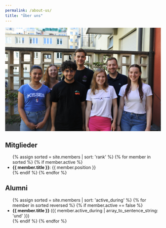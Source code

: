```yaml
---
permalink: /about-us/
title: "Über uns"
---
```


![Die Fachschaft](/assets/images/die-fachschaft.jpeg)


## Mitglieder
<ul>
{% assign sorted = site.members | sort: 'rank' %}
{% for member in sorted %}
  {% if member.active %}
    <li>
      <b>{{ member.title }}</b>: {{ member.position }}</li>
  {% endif %}
{% endfor %}
</ul>

## Alumni
<ul>
{% assign sorted = site.members | sort: 'active_during' %}
{% for member in sorted reversed %}
  {% if member.active == false %}
    <li><b>{{ member.title }}</b> ({{ member.active_during | array_to_sentence_string: 'und' }})</li>
  {% endif %}
{% endfor %}
</ul>
